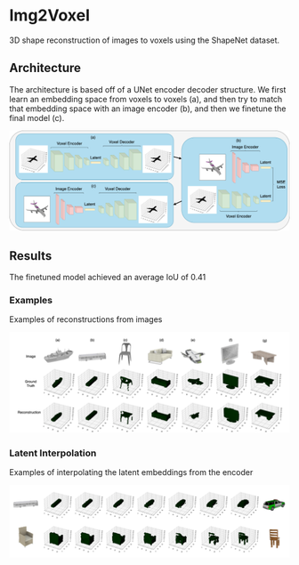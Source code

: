 # Img2Voxel

3D shape reconstruction of images to voxels using the ShapeNet dataset.

## Architecture
The architecture is based off of a UNet encoder decoder structure. We first learn an embedding space from voxels to voxels (a), and then try to match that embedding space with an image encoder (b), and then we finetune the final model (c).

![Architecture](figs/arch.png?raw=true)

## Results
The finetuned model achieved an average IoU of 0.41

### Examples
Examples of reconstructions from images

![Examples](figs/results.png?raw=true)

### Latent Interpolation
Examples of interpolating the latent embeddings from the encoder

![Latent Interpolation](figs/latent_interp.png?raw=true)
